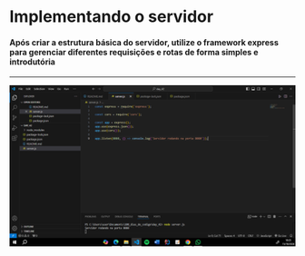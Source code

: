 # Implementando o servidor

#### Após criar a estrutura básica do servidor, utilize o framework express para gerenciar diferentes requisições e rotas de forma simples e introdutória
<hr>

<img src="./img/1.png">